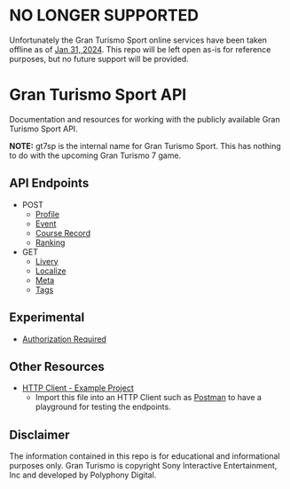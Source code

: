 # NO LONGER SUPPORTED
Unfortunately the Gran Turismo Sport online services have been taken offline as of [Jan 31, 2024](https://www.gran-turismo.com/us/gtsport/news/00_1344615.html). This repo will be left open as-is for reference purposes, but no future support will be provided.

# Gran Turismo Sport API
Documentation and resources for working with the publicly available Gran Turismo Sport API.

**NOTE:** gt7sp is the internal name for Gran Turismo Sport. This has nothing to do with the upcoming Gran Turismo 7 game.

## API Endpoints
* POST
	* [Profile](Endpoints/profile.md)
	* [Event](Endpoints/event.md)
	* [Course Record](Endpoints/course_record.md)
	* [Ranking](Endpoints/ranking.md)
* GET
	* [Livery](Endpoints/livery.md)
	* [Localize](Endpoints/localize.md)
	* [Meta](Endpoints/meta.md)
	* [Tags](Endpoints/tags.md)

## Experimental
* [Authorization Required](Endpoints/authed_endpoints.md)

## Other Resources
* [HTTP Client - Example Project](GranTurismoSportAPI.json)
	* Import this file into an HTTP Client such as [Postman](https://www.postman.com) to have a playground for testing the endpoints.

## Disclaimer
The information contained in this repo is for educational and informational purposes only. Gran Turismo is copyright Sony Interactive Entertainment, Inc and developed by Polyphony Digital.
